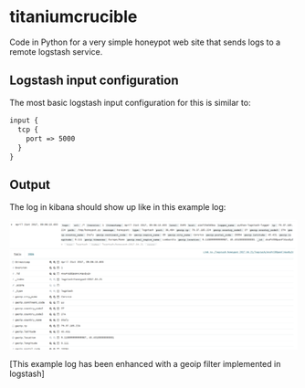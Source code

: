 # titaniumcrucible

Code in Python for a very simple honeypot web site that sends logs to a remote logstash service.

## Logstash input configuration
The most basic logstash input configuration for this is similar to:

```
input {
  tcp {
    port => 5000
  }
}
```

## Output

The log in kibana should show up like in this example log:

![Alt text](/images/tcLogELKwithgeoip.png "tcLogELKwithgeoip")

[This example log has been enhanced with a geoip filter implemented in logstash]

